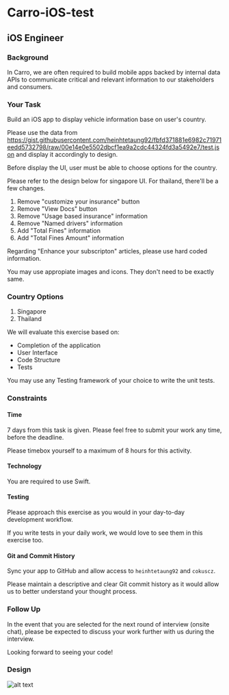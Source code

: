 # Carro-iOS-test

## iOS Engineer

### Background

In Carro, we are often required to build mobile apps backed by internal data APIs
to communicate critical and relevant information to our stakeholders and consumers.

### Your Task

Build an iOS app to display vehicle information base on user's country. 

Please use the data from https://gist.githubusercontent.com/heinhtetaung92/fbfd371881e6982c71971eedd5732798/raw/00e14e0e5502dbcf1ea9a2cdc44324fd3a5492e7/test.json and display it accordingly to design.

Before display the UI, user must be able to choose options for the country.

Please refer to the design below for singapore UI.
For thailand, there'll be a few changes. 
1. Remove "customize your insurance" button
2. Remove "View Docs" button
3. Remove "Usage based insurance" information
4. Remove "Named drivers" information
5. Add "Total Fines" information
6. Add "Total Fines Amount" information

Regarding "Enhance your subscripton" articles, please use hard coded information. 

You may use appropiate images and icons. They don't need to be exactly same.

### Country Options
1. Singapore
2. Thailand

We will evaluate this exercise based on:

- Completion of the application
- User Interface
- Code Structure
- Tests

You may use any Testing framework of your choice to write the unit tests.

### Constraints

#### Time

7 days from this task is given. Please feel free to submit your work any time, before the deadline.

Please timebox yourself to a maximum of 8 hours for this activity.

#### Technology

You are required to use Swift.

#### Testing

Please approach this exercise as you would in your day-to-day development workflow.

If you write tests in your daily work, we would love to see them in this exercise too.

#### Git and Commit History

Sync your app to GitHub and allow access to `heinhtetaung92` and `cokuscz`.

Please maintain a descriptive and clear Git commit history as it would allow us to better understand your thought process.

### Follow Up

In the event that you are selected for the next round of interview (onsite chat),
please be expected to discuss your work further with us during the interview.

Looking forward to seeing your code!

### Design

![alt text](https://github.com/heinhtetaung92/Carro-iOS-test/main/singapore-vehicle-detail.jpg?raw=true)
